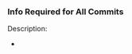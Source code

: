 <!--
* Please link to at least one issue in the issue tracker. If an issue doesn't exist,
  create one.
* PR titles should follow https://www.conventionalcommits.org.
-->

### Info Required for All Commits

Description:

* <!-- WRITE A SHORT DESCRIPTION OF CHANGES -->

